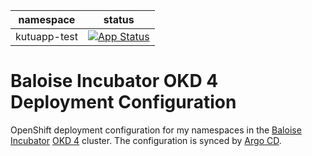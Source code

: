 |namespace|status
|-|-|
|kutuapp-test|[![App Status](https://argocd.baloise.dev/api/badge?name=kutuapp-test)](https://argocd.baloise.dev/applications/kutuapp-test)|

# Baloise Incubator OKD 4 Deployment Configuration
OpenShift deployment configuration for my namespaces in the [Baloise Incubator](https://github.com/baloise-incubator) [OKD 4](https://www.okd.io/) cluster. The configuration is synced by [Argo CD](https://argoproj.github.io/projects/argo-cd).